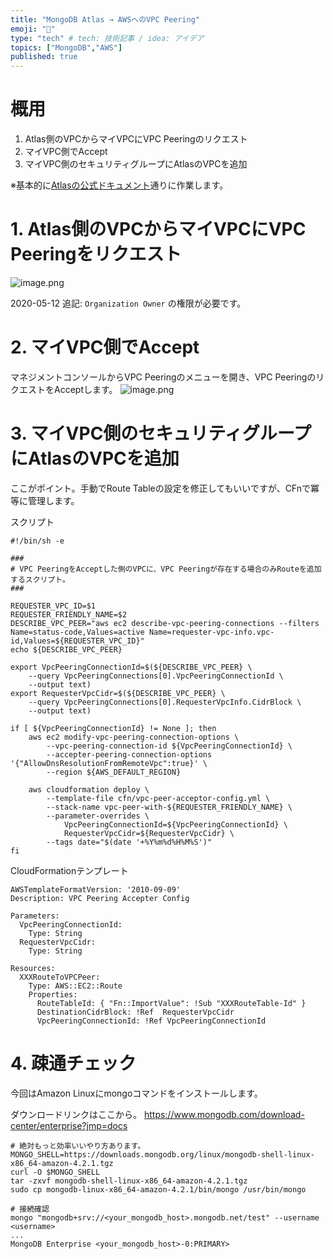 ```yaml
---
title: "MongoDB Atlas → AWSへのVPC Peering"
emoji: "🔖"
type: "tech" # tech: 技術記事 / idea: アイデア
topics: ["MongoDB","AWS"]
published: true
---
```



# 概用
1. Atlas側のVPCからマイVPCにVPC Peeringのリクエスト
2. マイVPC側でAccept
3. マイVPC側のセキュリティグループにAtlasのVPCを追加

※基本的に[Atlasの公式ドキュメント](https://docs.atlas.mongodb.com/security-vpc-peering/)通りに作業します。

# 1. Atlas側のVPCからマイVPCにVPC Peeringをリクエスト

![image.png](https://qiita-image-store.s3.ap-northeast-1.amazonaws.com/0/96286/13d53d0e-3f0d-f077-6550-f0bda4dd10c8.png)

2020-05-12 追記: `Organization Owner` の権限が必要です。

# 2. マイVPC側でAccept

マネジメントコンソールからVPC Peeringのメニューを開き、VPC PeeringのリクエストをAcceptします。
![image.png](https://qiita-image-store.s3.ap-northeast-1.amazonaws.com/0/96286/9149a6b5-277a-df58-5743-92a5174f3fb8.png)


# 3. マイVPC側のセキュリティグループにAtlasのVPCを追加

ここがポイント。手動でRoute Tableの設定を修正してもいいですが、CFnで冪等に管理します。

スクリプト

```
#!/bin/sh -e

###
# VPC PeeringをAcceptした側のVPCに、VPC Peeringが存在する場合のみRouteを追加するスクリプト。
###

REQUESTER_VPC_ID=$1
REQUESTER_FRIENDLY_NAME=$2
DESCRIBE_VPC_PEER="aws ec2 describe-vpc-peering-connections --filters Name=status-code,Values=active Name=requester-vpc-info.vpc-id,Values=${REQUESTER_VPC_ID}"
echo ${DESCRIBE_VPC_PEER}

export VpcPeeringConnectionId=$(${DESCRIBE_VPC_PEER} \
    --query VpcPeeringConnections[0].VpcPeeringConnectionId \
    --output text)
export RequesterVpcCidr=$(${DESCRIBE_VPC_PEER} \
    --query VpcPeeringConnections[0].RequesterVpcInfo.CidrBlock \
    --output text)

if [ ${VpcPeeringConnectionId} != None ]; then
    aws ec2 modify-vpc-peering-connection-options \
        --vpc-peering-connection-id ${VpcPeeringConnectionId} \
        --accepter-peering-connection-options '{"AllowDnsResolutionFromRemoteVpc":true}' \
        --region ${AWS_DEFAULT_REGION}

    aws cloudformation deploy \
        --template-file cfn/vpc-peer-acceptor-config.yml \
        --stack-name vpc-peer-with-${REQUESTER_FRIENDLY_NAME} \
        --parameter-overrides \
            VpcPeeringConnectionId=${VpcPeeringConnectionId} \
            RequesterVpcCidr=${RequesterVpcCidr} \
        --tags date="$(date '+%Y%m%d%H%M%S')"
fi
```


CloudFormationテンプレート

```
AWSTemplateFormatVersion: '2010-09-09'
Description: VPC Peering Accepter Config

Parameters:
  VpcPeeringConnectionId:
    Type: String
  RequesterVpcCidr:
    Type: String

Resources:
  XXXRouteToVPCPeer:
    Type: AWS::EC2::Route
    Properties:
      RouteTableId: { "Fn::ImportValue": !Sub "XXXRouteTable-Id" }
      DestinationCidrBlock: !Ref  RequesterVpcCidr
      VpcPeeringConnectionId: !Ref VpcPeeringConnectionId
```


# 4. 疎通チェック

今回はAmazon Linuxにmongoコマンドをインストールします。

ダウンロードリンクはここから。
https://www.mongodb.com/download-center/enterprise?jmp=docs

```
# 絶対もっと効率いいやり方あります。
MONGO_SHELL=https://downloads.mongodb.org/linux/mongodb-shell-linux-x86_64-amazon-4.2.1.tgz
curl -O $MONGO_SHELL
tar -zxvf mongodb-shell-linux-x86_64-amazon-4.2.1.tgz
sudo cp mongodb-linux-x86_64-amazon-4.2.1/bin/mongo /usr/bin/mongo
```

```
# 接続確認
mongo "mongodb+srv://<your_mongodb_host>.mongodb.net/test" --username <username>
...
MongoDB Enterprise <your_mongodb_host>-0:PRIMARY> 
```




